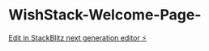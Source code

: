 # WishStack-Welcome-Page-

[Edit in StackBlitz next generation editor ⚡️](https://stackblitz.com/~/github.com/Voxy-Taskflow/WishStack-Welcome-Page-)
